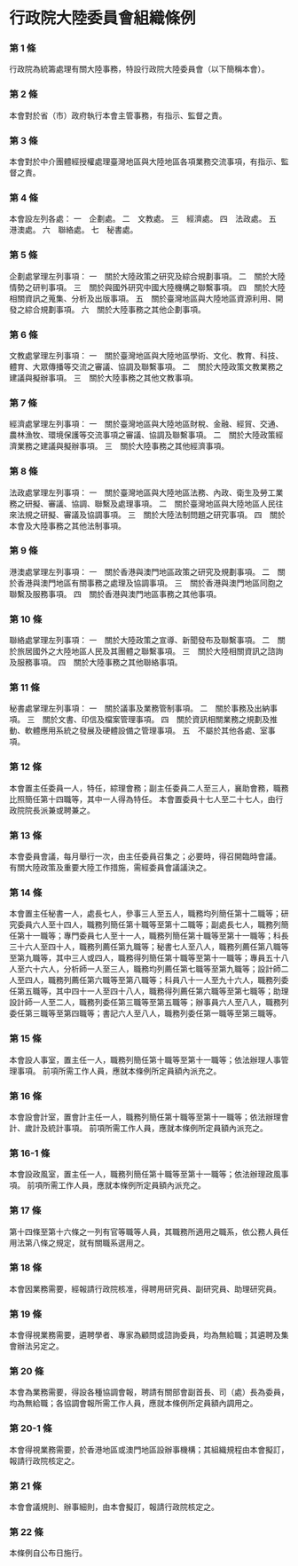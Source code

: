 # 行政院大陸委員會組織條例

### 第 1 條

行政院為統籌處理有關大陸事務，特設行政院大陸委員會（以下簡稱本會）。

### 第 2 條

本會對於省（市）政府執行本會主管事務，有指示、監督之責。

### 第 3 條

本會對於中介團體經授權處理臺灣地區與大陸地區各項業務交流事項，有指示、監督之責。

### 第 4 條

本會設左列各處：
一　企劃處。
二　文教處。
三　經濟處。
四　法政處。
五　港澳處。
六　聯絡處。
七　秘書處。

### 第 5 條

企劃處掌理左列事項：
一　關於大陸政策之研究及綜合規劃事項。
二　關於大陸情勢之研判事項。
三　關於與國外研究中國大陸機構之聯繫事項。
四　關於大陸相關資訊之蒐集、分析及出版事項。
五　關於臺灣地區與大陸地區資源利用、開發之綜合規劃事項。
六　關於大陸事務之其他企劃事項。

### 第 6 條

文教處掌理左列事項：
一　關於臺灣地區與大陸地區學術、文化、教育、科技、體育、大眾傳播等交流之審議、協調及聯繫事項。
二　關於大陸政策文教業務之建議與擬辦事項。
三　關於大陸事務之其他文教事項。

### 第 7 條

經濟處掌理左列事項：
一　關於臺灣地區與大陸地區財稅、金融、經貿、交通、農林漁牧、環境保護等交流事項之審議、協調及聯繫事項。
二　關於大陸政策經濟業務之建議與擬辦事項。
三　關於大陸事務之其他經濟事項。

### 第 8 條

法政處掌理左列事項：
一　關於臺灣地區與大陸地區法務、內政、衛生及勞工業務之研擬、審議、協調、聯繫及處理事項。
二　關於臺灣地區與大陸地區人民往來法規之研擬、審議及協調事項。
三　關於大陸法制問題之研究事項。
四　關於本會及大陸事務之其他法制事項。

### 第 9 條

港澳處掌理左列事項：
一　關於香港與澳門地區政策之研究及規劃事項。
二　關於香港與澳門地區有關事務之處理及協調事項。
三　關於香港與澳門地區同胞之聯繫及服務事項。
四　關於香港與澳門地區事務之其他事項。

### 第 10 條

聯絡處掌理左列事項：
一　關於大陸政策之宣導、新聞發布及聯繫事項。
二　關於旅居國外之大陸地區人民及其團體之聯繫事項。
三　關於大陸相關資訊之諮詢及服務事項。
四　關於大陸事務之其他聯絡事項。

### 第 11 條

秘書處掌理左列事項：
一　關於議事及業務管制事項。
二　關於事務及出納事項。
三　關於文書、印信及檔案管理事項。
四　關於資訊相關業務之規劃及推動、軟體應用系統之發展及硬體設備之管理事項。
五　不屬於其他各處、室事項。

### 第 12 條

本會置主任委員一人，特任，綜理會務；副主任委員二人至三人，襄助會務，職務比照簡任第十四職等，其中一人得為特任。
本會置委員十七人至二十七人，由行政院院長派兼或聘兼之。

### 第 13 條

本會委員會議，每月舉行一次，由主任委員召集之；必要時，得召開臨時會議。
有關大陸政策及重要大陸工作措施，需經委員會議議決之。

### 第 14 條

本會置主任秘書一人，處長七人，參事三人至五人，職務均列簡任第十二職等；研究委員六人至十四人，職務列簡任第十職等至第十二職等；副處長七人，職務列簡任第十一職等；專門委員七人至十一人，職務列簡任第十職等至第十一職等；科長三十六人至四十人，職務列薦任第九職等；秘書七人至八人，職務列薦任第八職等至第九職等，其中三人或四人，職務得列簡任第十職等至第十一職等；專員五十八人至六十六人，分析師一人至三人，職務均列薦任第七職等至第九職等；設計師二人至四人，職務列薦任第六職等至第八職等；科員八十一人至九十六人，職務列委任第五職等，其中四十一人至四十八人，職務得列薦任第六職等至第七職等；助理設計師一人至二人，職務列委任第三職等至第五職等；辦事員六人至八人，職務列委任第三職等至第四職等；書記六人至八人，職務列委任第一職等至第三職等。

### 第 15 條

本會設人事室，置主任一人，職務列簡任第十職等至第十一職等；依法辦理人事管理事項。
前項所需工作人員，應就本條例所定員額內派充之。

### 第 16 條

本會設會計室，置會計主任一人，職務列簡任第十職等至第十一職等；依法辦理會計、歲計及統計事項。
前項所需工作人員，應就本條例所定員額內派充之。

### 第 16-1 條

本會設政風室，置主任一人，職務列簡任第十職等至第十一職等；依法辦理政風事項。
前項所需工作人員，應就本條例所定員額內派充之。

### 第 17 條

第十四條至第十六條之一列有官等職等人員，其職務所適用之職系，依公務人員任用法第八條之規定，就有關職系選用之。

### 第 18 條

本會因業務需要，經報請行政院核准，得聘用研究員、副研究員、助理研究員。

### 第 19 條

本會得視業務需要，遴聘學者、專家為顧問或諮詢委員，均為無給職；其遴聘及集會辦法另定之。

### 第 20 條

本會為業務需要，得設各種協調會報，聘請有關部會副首長、司（處）長為委員，均為無給職；各協調會報所需工作人員，應就本條例所定員額內調用之。

### 第 20-1 條

本會得視業務需要，於香港地區或澳門地區設辦事機構；其組織規程由本會擬訂，報請行政院核定之。

### 第 21 條

本會會議規則、辦事細則，由本會擬訂，報請行政院核定之。

### 第 22 條

本條例自公布日施行。
